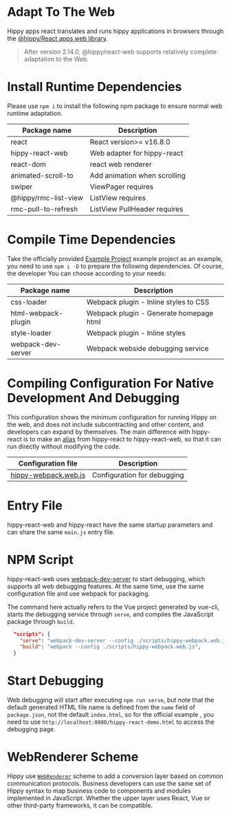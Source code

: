 <!-- markdownlint-disable no-duplicate-header -->

# Adapt To The Web

Hippy apps react translates and runs hippy applications in browsers through the [@hippy/React apps web library](//www.npmjs.com/package/@hippy/react-web).

> After version 2.14.0, @hippy/react-web supports relatively complete adaptation to the Web.

# Install Runtime Dependencies

Please use `npm i` to install the following npm package to ensure normal web runtime adaptation.

| Package name        | Description                  |
|---------------------|------------------------------|
| react               | React version>= v16.8.0      |
| hippy-react-web     | Web adapter for hippy-react  |
| react-dom           | react web renderer           |
| animated-scroll-to  | Add animation when scrolling |
| swiper              | ViewPager requires           |
| @hippy/rmc-list-view  | ListView requires            |
| rmc-pull-to-refresh | ListView PullHeader requires |


# Compile Time Dependencies

Take the officially provided [Example Project](//github.com/Tencent/Hippy/tree/master/examples/hippy-react-demo) example project as an example, you need to use `npm i -D` to prepare the following dependencies. Of course, the developer You can choose according to your needs:

| Package name        | Description                             |
|---------------------|-----------------------------------------|
| css-loader          | Webpack plugin - Inline styles to CSS   |
| html-webpack-plugin | Webpack plugin - Generate homepage html |
| style-loader        | Webpack plugin - Inline styles          |
| webpack-dev-server  | Webpack webside debugging service       |

# Compiling Configuration For Native Development And Debugging

This configuration shows the minimum configuration for running Hippy on the web, and does not include subcontracting and other content, and developers can expand by themselves. The main difference with hippy-react is to make an [alias](//github.com/Tencent/Hippy/blob/master/examples/hippy-react-demo/scripts/hippy-webpack.web.js#L80) from hippy-react to hippy-react-web, so that it can run directly without modifying the code.

| Configuration file                                                                                                    | Description                 |
|-----------------------------------------------------------------------------------------------------------------------|-----------------------------|
| [hippy-webpack.web.js](//github.com/Tencent/Hippy/blob/master/examples/hippy-react-demo/scripts/hippy-webpack.web.js) | Configuration for debugging |

# Entry File

hippy-react-web and hippy-react have the same startup parameters and can share the same `main.js` entry file.

# NPM Script

hippy-react-web uses [webpack-dev-server](//webpack.js.org/configuration/dev-server/) to start debugging, which supports all web debugging features. At the same time, use the same configuration file and use webpack for packaging.

The command here actually refers to the Vue project generated by vue-cli, starts the debugging service through `serve`, and compiles the JavaScript package through `build`.

```json
  "scripts": {
    "serve": "webpack-dev-server --config ./scripts/hippy-webpack.web.js",
    "build": "webpack --config ./scripts/hippy-webpack.web.js",
  }
```

# Start Debugging

Web debugging will start after executing `npm run serve`, but note that the default generated HTML file name is defined from the `name` field of `package.json`, not the default `index.html`, so for the official example , you need to use `http://localhost:8080/hippy-react-demo.html` to access the debugging page.

# WebRenderer Scheme

Hippy use [`WebRenderer`](web/integration.md) scheme to add a conversion layer based on common communication protocols. Business developers can use the same set of Hippy syntax to map business code to components and modules implemented in JavaScript. Whether the upper layer uses React, Vue or other third-party frameworks, it can be compatible.
